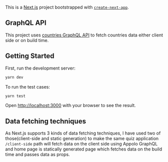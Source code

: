 This is a [Next.js](https://nextjs.org/) project bootstrapped with [`create-next-app`](https://github.com/vercel/next.js/tree/canary/packages/create-next-app).

## GraphQL API

This project uses [countries GraphQL API](https://countries.trevorblades.com) to fetch countries data either client side or on build time.

## Getting Started

First, run the development server:

```bash
yarn dev
```

To run the test cases:

```bash
yarn test
```

Open [http://localhost:3000](http://localhost:3000) with your browser to see the result.

## Data fetching techniques

As Next.js supports 3 kinds of data fetching techniques, I have used two of those(client-side and static generation) to make the same quiz application `/client-side` path will fetch data on the client side using
Appolo GraphQL and home page is statically generated page which fetches data on the build time and passes data as props.




